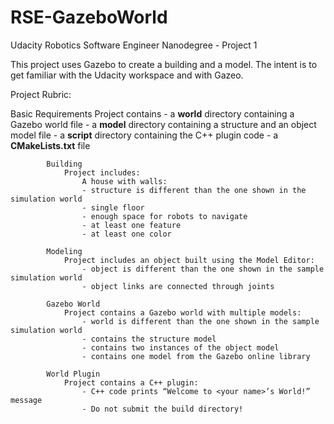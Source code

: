 # RSE-GazeboWorld
Udacity Robotics Software Engineer Nanodegree - Project 1

This project uses Gazebo to create a building and a model. The intent is to get familiar with the Udacity workspace and with Gazeo.

Project Rubric:

Basic Requirements
				Project contains
				- a **world** directory containing a Gazebo world file
				- a **model** directory containing a structure and an object model file
				- a **script** directory containing the C++ plugin code
				- a **CMakeLists.txt** file

			Building
				Project includes:
					A house with walls:
					- structure is different than the one shown in the simulation world
					- single floor
					- enough space for robots to navigate
					- at least one feature
					- at least one color

			Modeling
				Project includes an object built using the Model Editor:
					- object is different than the one shown in the sample simulation world
					- object links are connected through joints

			Gazebo World
				Project contains a Gazebo world with multiple models:
					- world is different than the one shown in the sample simulation world
					- contains the structure model
					- contains two instances of the object model
					- contains one model from the Gazebo online library

			World Plugin
				Project contains a C++ plugin:
					- C++ code prints “Welcome to <your name>’s World!” message
					- Do not submit the build directory!
